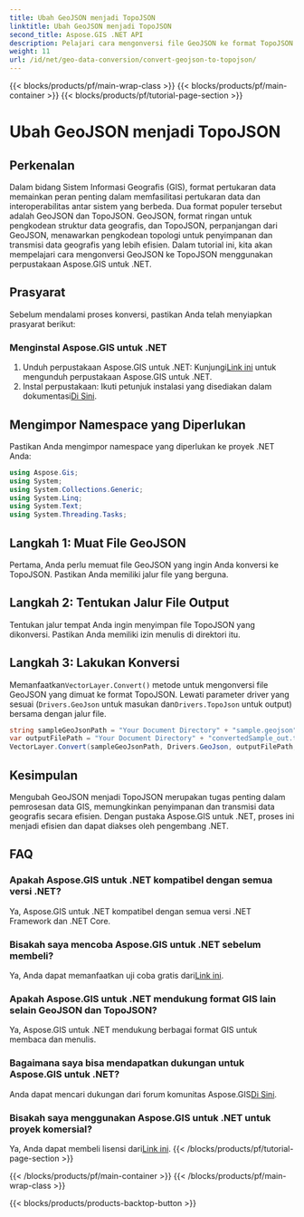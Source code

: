 ```yaml
---
title: Ubah GeoJSON menjadi TopoJSON
linktitle: Ubah GeoJSON menjadi TopoJSON
second_title: Aspose.GIS .NET API
description: Pelajari cara mengonversi file GeoJSON ke format TopoJSON dengan lancar menggunakan pustaka Aspose.GIS untuk .NET. Tingkatkan efisiensi pemrosesan data GIS Anda.
weight: 11
url: /id/net/geo-data-conversion/convert-geojson-to-topojson/
---
```


{{< blocks/products/pf/main-wrap-class >}}
{{< blocks/products/pf/main-container >}}
{{< blocks/products/pf/tutorial-page-section >}}

# Ubah GeoJSON menjadi TopoJSON

## Perkenalan
Dalam bidang Sistem Informasi Geografis (GIS), format pertukaran data memainkan peran penting dalam memfasilitasi pertukaran data dan interoperabilitas antar sistem yang berbeda. Dua format populer tersebut adalah GeoJSON dan TopoJSON. GeoJSON, format ringan untuk pengkodean struktur data geografis, dan TopoJSON, perpanjangan dari GeoJSON, menawarkan pengkodean topologi untuk penyimpanan dan transmisi data geografis yang lebih efisien. Dalam tutorial ini, kita akan mempelajari cara mengonversi GeoJSON ke TopoJSON menggunakan perpustakaan Aspose.GIS untuk .NET.
## Prasyarat
Sebelum mendalami proses konversi, pastikan Anda telah menyiapkan prasyarat berikut:
### Menginstal Aspose.GIS untuk .NET
1.  Unduh perpustakaan Aspose.GIS untuk .NET: Kunjungi[Link ini](https://releases.aspose.com/gis/net/) untuk mengunduh perpustakaan Aspose.GIS untuk .NET.
2.  Instal perpustakaan: Ikuti petunjuk instalasi yang disediakan dalam dokumentasi[Di Sini](https://reference.aspose.com/gis/net/).

## Mengimpor Namespace yang Diperlukan
Pastikan Anda mengimpor namespace yang diperlukan ke proyek .NET Anda:
```csharp
using Aspose.Gis;
using System;
using System.Collections.Generic;
using System.Linq;
using System.Text;
using System.Threading.Tasks;
```

## Langkah 1: Muat File GeoJSON
Pertama, Anda perlu memuat file GeoJSON yang ingin Anda konversi ke TopoJSON. Pastikan Anda memiliki jalur file yang berguna.
## Langkah 2: Tentukan Jalur File Output
Tentukan jalur tempat Anda ingin menyimpan file TopoJSON yang dikonversi. Pastikan Anda memiliki izin menulis di direktori itu.
## Langkah 3: Lakukan Konversi
 Memanfaatkan`VectorLayer.Convert()` metode untuk mengonversi file GeoJSON yang dimuat ke format TopoJSON. Lewati parameter driver yang sesuai (`Drivers.GeoJson` untuk masukan dan`Drivers.TopoJson` untuk output) bersama dengan jalur file.
```csharp
string sampleGeoJsonPath = "Your Document Directory" + "sample.geojson";
var outputFilePath = "Your Document Directory" + "convertedSample_out.topojson";
VectorLayer.Convert(sampleGeoJsonPath, Drivers.GeoJson, outputFilePath, Drivers.TopoJson);
```

## Kesimpulan
Mengubah GeoJSON menjadi TopoJSON merupakan tugas penting dalam pemrosesan data GIS, memungkinkan penyimpanan dan transmisi data geografis secara efisien. Dengan pustaka Aspose.GIS untuk .NET, proses ini menjadi efisien dan dapat diakses oleh pengembang .NET.
## FAQ
### Apakah Aspose.GIS untuk .NET kompatibel dengan semua versi .NET?
Ya, Aspose.GIS untuk .NET kompatibel dengan semua versi .NET Framework dan .NET Core.
### Bisakah saya mencoba Aspose.GIS untuk .NET sebelum membeli?
 Ya, Anda dapat memanfaatkan uji coba gratis dari[Link ini](https://releases.aspose.com/).
### Apakah Aspose.GIS untuk .NET mendukung format GIS lain selain GeoJSON dan TopoJSON?
Ya, Aspose.GIS untuk .NET mendukung berbagai format GIS untuk membaca dan menulis.
### Bagaimana saya bisa mendapatkan dukungan untuk Aspose.GIS untuk .NET?
 Anda dapat mencari dukungan dari forum komunitas Aspose.GIS[Di Sini](https://forum.aspose.com/c/gis/33).
### Bisakah saya menggunakan Aspose.GIS untuk .NET untuk proyek komersial?
 Ya, Anda dapat membeli lisensi dari[Link ini](https://purchase.aspose.com/buy).
{{< /blocks/products/pf/tutorial-page-section >}}

{{< /blocks/products/pf/main-container >}}
{{< /blocks/products/pf/main-wrap-class >}}

{{< blocks/products/products-backtop-button >}}

